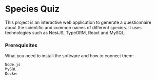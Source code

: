 # Species Quiz

This project is an interactive web application to generate a questionnaire about the scientific and common names of different species. It uses technologies such as NestJS, TypeORM, React and MySQL.

### Prerequisites

What you need to install the software and how to connect them:

```bash
Node.js
MySQL
Docker